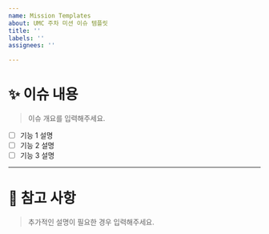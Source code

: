 ```yaml
---
name: Mission Templates
about: UMC 주차 미션 이슈 템플릿
title: ''
labels: ''
assignees: ''

---
```


# ✨ 이슈 내용
> 이슈 개요를 입력해주세요.

- [ ] 기능 1 설명
- [ ] 기능 2 설명
- [ ] 기능 3 설명

---

# 📌 참고 사항
> 추가적인 설명이 필요한 경우 입력해주세요.
